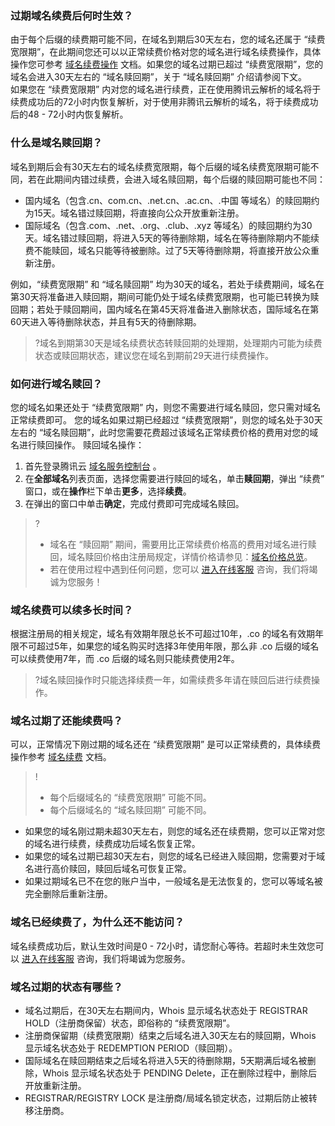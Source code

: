 ﻿

### 过期域名续费后何时生效？
由于每个后缀的续费期可能不同，在域名到期后30天左右，您的域名还属于 “续费宽限期”，在此期间您还可以以正常续费价格对您的域名进行域名续费操作，具体操作您可参考 [域名续费操作](https://intl.cloud.tencent.com/document/product/242/42872) 文档。如果您的域名过期已超过 “续费宽限期”，您的域名会进入30天左右的 “域名赎回期”，关于 “域名赎回期” 介绍请参阅下文。  
如果您在 “续费宽限期” 内对您的域名进行续费，正在使用腾讯云解析的域名将于续费成功后的72小时内恢复解析，对于使用非腾讯云解析的域名，将于续费成功后的48 - 72小时内恢复解析。

### 什么是域名赎回期？
域名到期后会有30天左右的域名续费宽限期，每个后缀的域名续费宽限期可能不同，若在此期间内错过续费，会进入域名赎回期，每个后缀的赎回期可能也不同：

- 国内域名（包含.cn、com.cn、.net.cn、.ac.cn、.中国 等域名）的赎回期约为15天。域名错过赎回期，将直接向公众开放重新注册。
- 国际域名（包含.com、.net、.org、.club、.xyz 等域名）的赎回期约为30天。域名错过赎回期，将进入5天的等待删除期，域名在等待删除期内不能续费不能赎回，域名只能等待被删除。过了5天等待删除期，将直接开放公众重新注册。

例如，“续费宽限期” 和 “域名赎回期” 均为30天的域名，若处于续费期间，域名在第30天将准备进入赎回期，期间可能仍处于域名续费宽限期，也可能已转换为赎回期；若处于赎回期间，国内域名在第45天将准备进入删除状态，国际域名在第60天进入等待删除状态，并且有5天的待删除期。
>?域名到期第30天是域名续费状态转赎回期的处理期，处理期内可能为续费状态或赎回期状态，建议您在域名到期前29天进行续费操作。
>

### 如何进行域名赎回？
您的域名如果还处于 “续费宽限期” 内，则您不需要进行域名赎回，您只需对域名正常续费即可。
您的域名如果过期已经超过 “续费宽限期”，则您的域名处于30天左右的 “域名赎回期”，此时您需要花费超过该域名正常续费价格的费用对您的域名进行赎回操作。
赎回域名操作：
1. 首先登录腾讯云 [域名服务控制台](https://console.cloud.tencent.com/domain/mydomain) 。
2. 在**全部域名**列表页面，选择您需要进行赎回的域名，单击**赎回期**，弹出 “续费” 窗口，或在**操作**栏下单击**更多**，选择**续费**。
3. 在弹出的窗口中单击**确定**，完成付费即可完成域名赎回。

>?
>- 域名在 “赎回期” 期间，需要用比正常续费价格高的费用对域名进行赎回，域名赎回价格由注册局规定，详情价格请参见：[域名价格总览](https://buy.intl.cloud.tencent.com/domain/price?type=overview)。
>- 若在使用过程中遇到任何问题，您可以 [进入在线客服](https://intl.cloud.tencent.com/support) 咨询，我们将竭诚为您服务！



### 域名续费可以续多长时间？
根据注册局的相关规定，域名有效期年限总长不可超过10年，.co 的域名有效期年限不可超过5年，如果您的域名购买时选择3年使用年限，那么非 .co 后缀的域名可以续费使用7年，而 .co 后缀的域名则只能续费使用2年。
>?域名赎回操作时只能选择续费一年，如需续费多年请在赎回后进行续费操作。

### 域名过期了还能续费吗？
可以，正常情况下刚过期的域名还在 “续费宽限期” 是可以正常续费的，具体续费操作参考 [域名续费](https://intl.cloud.tencent.com/document/product/242/42872) 文档。
>!
>- 每个后缀域名的 “续费宽限期” 可能不同。
>- 每个后缀域名的 “域名赎回期” 可能不同。
>
 - 如果您的域名刚过期未超30天左右，则您的域名还在续费期，您可以正常对您的域名进行续费，续费成功后域名恢复正常。
 - 如果您的域名过期已超30天左右，则您的域名已经进入赎回期，您需要对于域名进行高价赎回，赎回后域名可恢复正常。
 - 如果过期域名已不在您的账户当中，一般域名是无法恢复的，您可以等域名被完全删除后重新注册。  

### 域名已经续费了，为什么还不能访问？
域名续费成功后，默认生效时间是0 - 72小时，请您耐心等待。若超时未生效您可以 [进入在线客服](https://intl.cloud.tencent.com/support) 咨询，我们将竭诚为您服务。


### 域名过期的状态有哪些？
- 域名过期后，在30天左右期间内，Whois 显示域名状态处于 REGISTRAR HOLD（注册商保留）状态，即俗称的 “续费宽限期”。
- 注册商保留期（续费宽限期）结束之后域名进入30天左右的赎回期，Whois 显示域名状态处于 REDEMPTION PERIOD（赎回期）。
- 国际域名在赎回期结束之后域名将进入5天的待删除期，5天期满后域名被删除，Whois 显示域名状态处于 PENDING Delete，正在删除过程中，删除后开放重新注册。
- REGISTRAR/REGISTRY LOCK 是注册商/局域名锁定状态，过期后防止被转移注册商。




